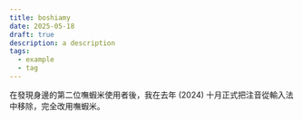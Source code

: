 ```yaml
---
title: boshiamy
date: 2025-05-18
draft: true
description: a description
tags:
  - example
  - tag
---
```

在發現身邊的第二位嘸蝦米使用者後，我在去年 (2024) 十月正式把注音從輸入法中移除，完全改用嘸蝦米。